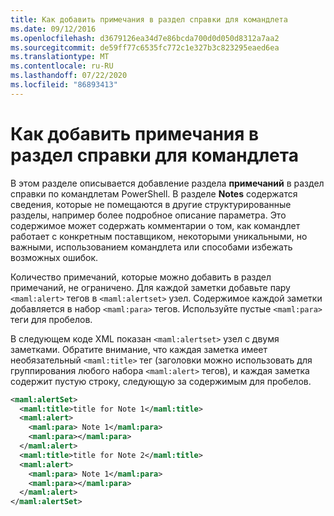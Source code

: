 ```yaml
---
title: Как добавить примечания в раздел справки для командлета
ms.date: 09/12/2016
ms.openlocfilehash: d3679126ea34d7e86bcda700d0d050d8312a7aa2
ms.sourcegitcommit: de59ff77c6535fc772c1e327b3c823295eaed6ea
ms.translationtype: MT
ms.contentlocale: ru-RU
ms.lasthandoff: 07/22/2020
ms.locfileid: "86893413"
---
```

# <a name="how-to-add-notes-to-a-cmdlet-help-topic"></a>Как добавить примечания в раздел справки для командлета

В этом разделе описывается добавление раздела **примечаний** в раздел справки по командлетам PowerShell. В разделе **Notes** содержатся сведения, которые не помещаются в другие структурированные разделы, например более подробное описание параметра. Это содержимое может содержать комментарии о том, как командлет работает с конкретным поставщиком, некоторыми уникальными, но важными, использованием командлета или способами избежать возможных ошибок.

Количество примечаний, которые можно добавить в раздел примечаний, не ограничено. Для каждой заметки добавьте пару `<maml:alert>` тегов в `<maml:alertset>` узел. Содержимое каждой заметки добавляется в набор `<maml:para>` тегов. Используйте пустые `<maml:para>` теги для пробелов.

В следующем коде XML показан `<maml:alertset>` узел с двумя заметками. Обратите внимание, что каждая заметка имеет необязательный `<maml:title>` тег (заголовки можно использовать для группирования любого набора `<maml:alert>` тегов), и каждая заметка содержит пустую строку, следующую за содержимым для пробелов.

```xml
<maml:alertSet>
  <maml:title>title for Note 1</maml:title>
  <maml:alert>
    <maml:para> Note 1</maml:para>
    <maml:para></maml:para>
  </maml:alert>
  <maml:title>title for Note 2</maml:title>
  <maml:alert>
    <maml:para> Note 1</maml:para>
    <maml:para></maml:para>
  </maml:alert>
</maml:alertSet>
```
